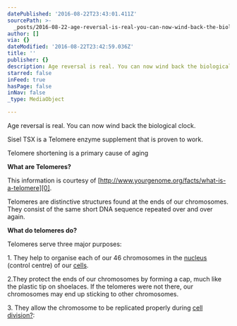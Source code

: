 ```yaml
---
datePublished: '2016-08-22T23:43:01.411Z'
sourcePath: >-
  _posts/2016-08-22-age-reversal-is-real-you-can-now-wind-back-the-biological-c.md
author: []
via: {}
dateModified: '2016-08-22T23:42:59.036Z'
title: ''
publisher: {}
description: Age reversal is real. You can now wind back the biological clock.
starred: false
inFeed: true
hasPage: false
inNav: false
_type: MediaObject

---
```

Age reversal is real. You can now wind back the biological clock.

Sisel TSX is a Telomere enzyme supplement that is proven to work.

Telomere shortening is a primary cause of aging

**What are Telomeres?**

This information is courtesy of [http://www.yourgenome.org/facts/what-is-a-telomere][0].

Telomeres are distinctive structures found at the ends of our chromosomes. They consist of the same short DNA sequence repeated over and over again.

**What do telomeres do?**

Telomeres serve three major purposes:

1\. They help to organise each of our 46 chromosomes in the [nucleus][1] (control centre) of our [cells][2].

2.They protect the ends of our chromosomes by forming a cap, much like the plastic tip on shoelaces. If the telomeres were not there, our chromosomes may end up sticking to other chromosomes.

3\. They allow the chromosome to be replicated properly during [cell division?][3]:

[0]: http://www.yourgenome.org/facts/what-is-a-telomere
[1]: javascript:void(%22Click%20to%20expand%20this%20glossary%20term%22) "A structure at the centre of all eukaryotic cells that contains the genome and acts as the ‘control room’ for the cell."
[2]: javascript:void(%22Click%20to%20expand%20this%20glossary%20term%22) "The basic structural, functional, biological unit of all living organisms. Cells provide structure for the body, take in nutrients from food and carry out the important day-to-day functions for life."
[3]: javascript:void(%22Click%20to%20expand%20this%20glossary%20term%22) "When one cell splits into two daughter cells, each containing the same genetic material."